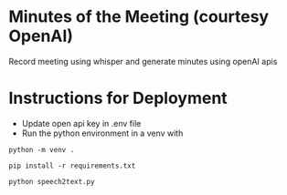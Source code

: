 # Minutes of the Meeting (courtesy OpenAI)
Record meeting using whisper and generate minutes using openAI apis

# Instructions for Deployment
- Update open api key in .env file
- Run the python environment in a venv with 
```
python -m venv .
```
```
pip install -r requirements.txt
```
```
python speech2text.py
```

